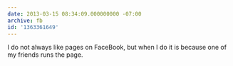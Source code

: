 ```yaml
---
date: 2013-03-15 08:34:09.000000000 -07:00
archive: fb
id: '1363361649'
---
```


I do not always like pages on FaceBook, but when I do it is because one of my friends runs the page.

